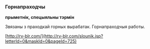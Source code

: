 ### Горнапраходчы
**прыметнік, спецыяльны тэрмін**

Звязаны з праходкай горных вырабатак. Горнапраходчыя работы.

<a rel="author">[http://rv-blr.com/](http://rv-blr.com/slounik.jsp?letterId=0&maskId=0&pageId=725)</a>
